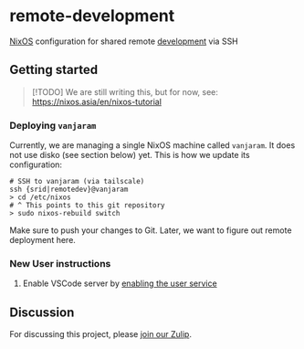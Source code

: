 # remote-development

[NixOS](https://nixos.asia/en/nixos) configuration for shared remote [development](https://nixos.asia/en/dev) via SSH

## Getting started

>[!TODO]
> We are still writing this, but for now, see: https://nixos.asia/en/nixos-tutorial

### Deploying `vanjaram`

Currently, we are managing a single NixOS machine called `vanjaram`. It does not use disko (see section below) yet. This is how we update its configuration:

```
# SSH to vanjaram (via tailscale)
ssh {srid|remotedev}@vanjaram
> cd /etc/nixos
# ^ This points to this git repository
> sudo nixos-rebuild switch
```

Make sure to push your changes to Git. Later, we want to figure out remote deployment here.

### New User instructions

1. Enable VSCode server by [enabling the user service](https://github.com/nix-community/nixos-vscode-server?tab=readme-ov-file#enable-the-service)

## Discussion

For discussing this project, please [join our Zulip](https://nixos.zulipchat.com/#narrow/stream/413948-nixos).
